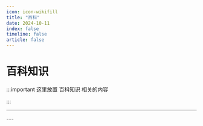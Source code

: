 ```yaml
---
icon: icon-wikifill
title: "百科"
date: 2024-10-11
index: false
timeline: false
article: false
---
```

# 百科知识

:::important 这里放置 百科知识 相关的内容

:::

---

<Catalog base="/study/wiki/" />
---